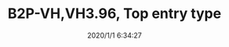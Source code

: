 ﻿---
layout: post 
title: B2P-VH,VH3.96, Top entry type
tags: VH VH3.96
categories: housing-terminal
overview: B2P-VH,VH3.96, Top entry type
series: VH
part_number: B2P-VH
thumb_img: static/202006/225-thumb-20200626145830.jpg
image: static/202006/225-20200626145830.jpg
date: 2020/1/1 6:34:27
---



